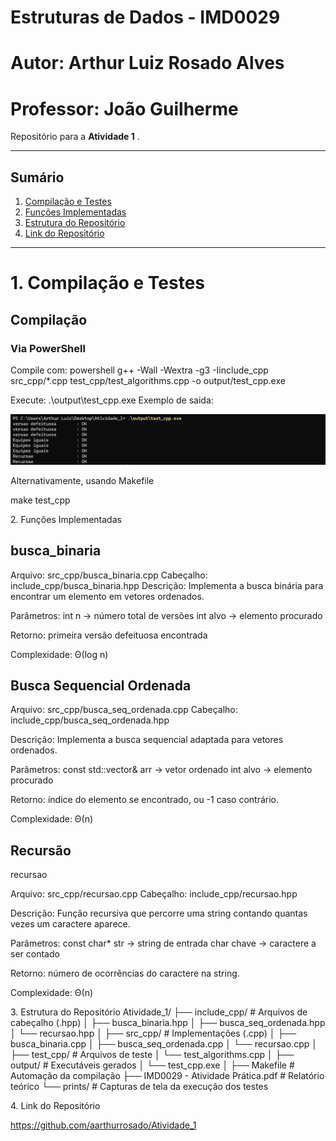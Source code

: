 # Estruturas de Dados - IMD0029
# Autor: Arthur Luiz Rosado Alves
# Professor: João Guilherme

Repositório para a **Atividade 1** .  

---

##  Sumário
1. [Compilação e Testes](#c1)  
2. [Funções Implementadas](#c2)  
3. [Estrutura do Repositório](#c3)  
4. [Link do Repositório](#c4)  

---

# <a name="c1"></a>1. Compilação e Testes
## Compilação
###  Via PowerShell
Compile com:
powershell
g++ -Wall -Wextra -g3 -Iinclude_cpp src_cpp/*.cpp test_cpp/test_algorithms.cpp -o output/test_cpp.exe

Execute: 
.\output\test_cpp.exe
Exemplo de saida:

<img src="saida_terminal.png" alt="Execução dos testes">

Alternativamente, usando Makefile

make test_cpp

<a name="c2"></a>2. Funções Implementadas

## busca_binaria

Arquivo: src_cpp/busca_binaria.cpp
Cabeçalho: include_cpp/busca_binaria.hpp
Descrição: Implementa a busca binária para encontrar um elemento em vetores ordenados.

Parâmetros:
int n → número total de versões
int alvo → elemento procurado

Retorno: primeira versão defeituosa encontrada

Complexidade: Θ(log n)

## Busca Sequencial Ordenada 

Arquivo: src_cpp/busca_seq_ordenada.cpp
Cabeçalho: include_cpp/busca_seq_ordenada.hpp

Descrição: Implementa a busca sequencial adaptada para vetores ordenados.

Parâmetros:
const std::vector<int>& arr → vetor ordenado
int alvo → elemento procurado

Retorno: índice do elemento se encontrado, ou -1 caso contrário.

Complexidade: Θ(n)

## Recursão 
recursao

Arquivo: src_cpp/recursao.cpp
Cabeçalho: include_cpp/recursao.hpp

Descrição: Função recursiva que percorre uma string contando quantas vezes um caractere aparece.

Parâmetros:
const char* str → string de entrada
char chave → caractere a ser contado

Retorno: número de ocorrências do caractere na string.

Complexidade: Θ(n)

<a name="c3"></a>3. Estrutura do Repositório
Atividade_1/
├── include_cpp/        # Arquivos de cabeçalho (.hpp)
│   ├── busca_binaria.hpp
│   ├── busca_seq_ordenada.hpp
│   └── recursao.hpp
│
├── src_cpp/            # Implementações (.cpp)
│   ├── busca_binaria.cpp
│   ├── busca_seq_ordenada.cpp
│   └── recursao.cpp
│
├── test_cpp/           # Arquivos de teste
│   └── test_algorithms.cpp
│
├── output/             # Executáveis gerados
│   └── test_cpp.exe
│
├── Makefile            # Automação da compilação
├── IMD0029 - Atividade Prática.pdf   # Relatório teórico
└── prints/             # Capturas de tela da execução dos testes

<a name="c4"></a>4. Link do Repositório

https://github.com/aarthurrosado/Atividade_1


